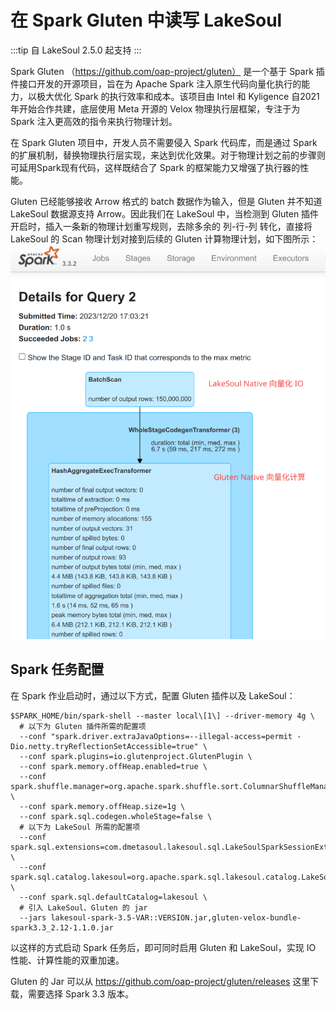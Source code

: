 # 在 Spark Gluten 中读写 LakeSoul

:::tip
自 LakeSoul 2.5.0 起支持
:::

Spark Gluten （https://github.com/oap-project/gluten） 是一个基于 Spark 插件接口开发的开源项目，旨在为 Apache Spark 注入原生代码向量化执行的能力，以极大优化 Spark 的执行效率和成本。该项目由 Intel 和 Kyligence 自2021年开始合作共建，底层使用 Meta 开源的 Velox 物理执行层框架，专注于为 Spark 注入更高效的指令来执行物理计划。

在 Spark Gluten 项目中，开发人员不需要侵入 Spark 代码库，而是通过 Spark 的扩展机制，替换物理执行层实现，来达到优化效果。对于物理计划之前的步骤则可延用Spark现有代码，这样既结合了 Spark 的框架能力又增强了执行器的性能。

Gluten 已经能够接收 Arrow 格式的 batch 数据作为输入，但是 Gluten 并不知道 LakeSoul 数据源支持 Arrow。因此我们在 LakeSoul 中，当检测到 Gluten 插件开启时，插入一条新的物理计划重写规则，去除多余的 列-行-列 转化，直接将 LakeSoul 的 Scan 物理计划对接到后续的 Gluten 计算物理计划，如下图所示：
![lakesoul-gluten](lakesoul-gluten.png)

## Spark 任务配置
在 Spark 作业启动时，通过以下方式，配置 Gluten 插件以及 LakeSoul：
```shell
$SPARK_HOME/bin/spark-shell --master local\[1\] --driver-memory 4g \
  # 以下为 Gluten 插件所需的配置项
  --conf "spark.driver.extraJavaOptions=--illegal-access=permit -Dio.netty.tryReflectionSetAccessible=true" \
  --conf spark.plugins=io.glutenproject.GlutenPlugin \
  --conf spark.memory.offHeap.enabled=true \
  --conf spark.shuffle.manager=org.apache.spark.shuffle.sort.ColumnarShuffleManager \
  --conf spark.memory.offHeap.size=1g \
  --conf spark.sql.codegen.wholeStage=false \
  # 以下为 LakeSoul 所需的配置项
  --conf spark.sql.extensions=com.dmetasoul.lakesoul.sql.LakeSoulSparkSessionExtension \
  --conf spark.sql.catalog.lakesoul=org.apache.spark.sql.lakesoul.catalog.LakeSoulCatalog \
  --conf spark.sql.defaultCatalog=lakesoul \
  # 引入 LakeSoul、Gluten 的 jar
  --jars lakesoul-spark-3.5-VAR::VERSION.jar,gluten-velox-bundle-spark3.3_2.12-1.1.0.jar
```
以这样的方式启动 Spark 任务后，即可同时启用 Gluten 和 LakeSoul，实现 IO 性能、计算性能的双重加速。

Gluten 的 Jar 可以从 https://github.com/oap-project/gluten/releases 这里下载，需要选择 Spark 3.3 版本。